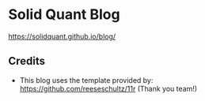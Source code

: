 # Solid Quant Blog

https://solidquant.github.io/blog/

## Credits

- This blog uses the template provided by: https://github.com/reeseschultz/11r (Thank you team!)
